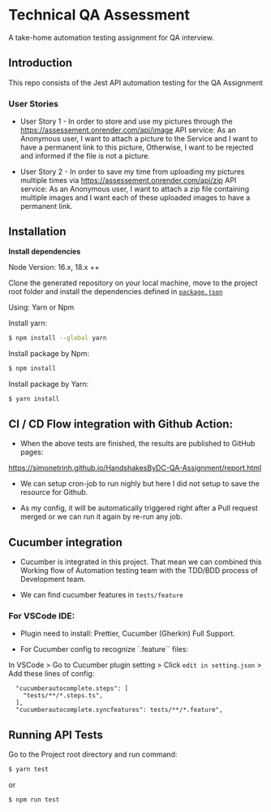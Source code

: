 # Technical QA Assessment

A take-home automation testing assignment for QA interview.

## Introduction

This repo consists of the Jest API automation testing for the QA Assignment

### User Stories

- User Story 1 -
  In order to store and use my pictures through the https://assessement.onrender.com/api/image API service:
  As an Anonymous user,
  I want to attach a picture to the Service
  and I want to have a permanent link to this picture,
  Otherwise, I want to be rejected and informed if the file is not a picture.

- User Story 2 -
  In order to save my time from uploading my pictures multiple times via https://assessement.onrender.com/api/zip API service:
  As an Anonymous user,
  I want to attach a zip file containing multiple images
  and I want each of these uploaded images to have a permanent link.

## Installation

**Install dependencies**

Node Version: 16.x, 18.x ++

Clone the generated repository on your local machine, move to the project root folder and install the dependencies defined in [`package.json`](./package.json)

Using: Yarn or Npm

Install yarn:

```bash
$ npm install --global yarn
```

Install package by Npm:

```bash
$ npm install
```

Install package by Yarn:

```bash
$ yarn install
```

## CI / CD Flow integration with Github Action:

- When the above tests are finished, the results are published to GitHub pages:

https://simonetrinh.github.io/HandshakesByDC-QA-Assignment/report.html

- We can setup cron-job to run nighly but here I did not setup to save the resource for Github.

- As my config, it will be automatically triggered right after a Pull request merged or we can run it again by re-run any job.

## Cucumber integration

- Cucumber is integrated in this project. That mean we can combined this Working flow of Automation testing team with the TDD/BDD process of Development team.

- We can find cucumber features in `tests/feature`

### For VSCode IDE:

- Plugin need to install: Prettier, Cucumber (Gherkin) Full Support.

- For Cucumber config to recognize `.feature`` files:

In VSCode > Go to Cucumber plugin setting > Click `edit in setting.json` > Add these lines of config:

```
  "cucumberautocomplete.steps": [
    "tests/**/*.steps.ts",
  ],
  "cucumberautocomplete.syncfeatures": tests/**/*.feature",
```

## Running API Tests

Go to the Project root directory and run command:

```bash
$ yarn test
```

or

```bash
$ npm run test
```
